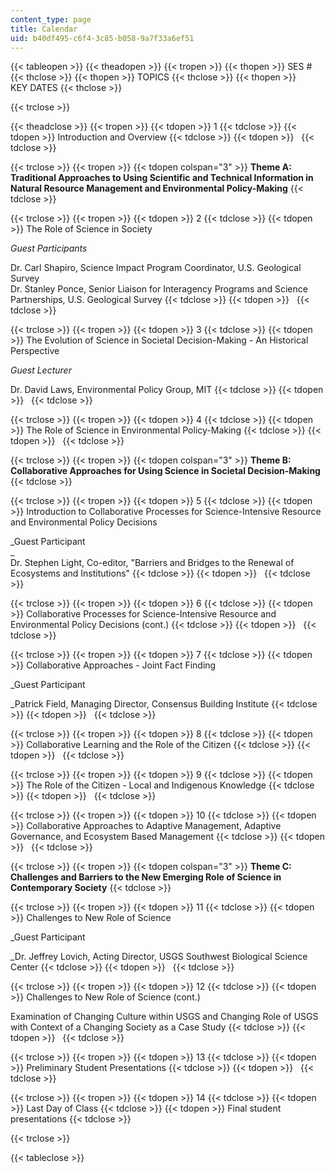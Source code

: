 ```yaml
---
content_type: page
title: Calendar
uid: b40df495-c6f4-3c85-b058-9a7f33a6ef51
---
```


{{< tableopen >}}
{{< theadopen >}}
{{< tropen >}}
{{< thopen >}}
SES #
{{< thclose >}}
{{< thopen >}}
TOPICS
{{< thclose >}}
{{< thopen >}}
KEY DATES
{{< thclose >}}

{{< trclose >}}

{{< theadclose >}}
{{< tropen >}}
{{< tdopen >}}
1
{{< tdclose >}}
{{< tdopen >}}
Introduction and Overview
{{< tdclose >}}
{{< tdopen >}}
 
{{< tdclose >}}

{{< trclose >}}
{{< tropen >}}
{{< tdopen colspan="3" >}}
**Theme A: Traditional Approaches to Using Scientific and Technical Information in Natural Resource Management and Environmental Policy-Making**
{{< tdclose >}}

{{< trclose >}}
{{< tropen >}}
{{< tdopen >}}
2
{{< tdclose >}}
{{< tdopen >}}
The Role of Science in Society  
  
_Guest Participants_  
  
Dr. Carl Shapiro, Science Impact Program Coordinator, U.S. Geological Survey  
Dr. Stanley Ponce, Senior Liaison for Interagency Programs and Science Partnerships, U.S. Geological Survey
{{< tdclose >}}
{{< tdopen >}}
 
{{< tdclose >}}

{{< trclose >}}
{{< tropen >}}
{{< tdopen >}}
3
{{< tdclose >}}
{{< tdopen >}}
The Evolution of Science in Societal Decision-Making - An Historical Perspective  
  
_Guest Lecturer_  
  
Dr. David Laws, Environmental Policy Group, MIT
{{< tdclose >}}
{{< tdopen >}}
 
{{< tdclose >}}

{{< trclose >}}
{{< tropen >}}
{{< tdopen >}}
4
{{< tdclose >}}
{{< tdopen >}}
The Role of Science in Environmental Policy-Making
{{< tdclose >}}
{{< tdopen >}}
 
{{< tdclose >}}

{{< trclose >}}
{{< tropen >}}
{{< tdopen colspan="3" >}}
**Theme B: Collaborative Approaches for Using Science in Societal Decision-Making**
{{< tdclose >}}

{{< trclose >}}
{{< tropen >}}
{{< tdopen >}}
5
{{< tdclose >}}
{{< tdopen >}}
Introduction to Collaborative Processes for Science-Intensive Resource and Environmental Policy Decisions  
  
_Guest Participant  
_  
Dr. Stephen Light, Co-editor, "Barriers and Bridges to the Renewal of Ecosystems and Institutions"
{{< tdclose >}}
{{< tdopen >}}
 
{{< tdclose >}}

{{< trclose >}}
{{< tropen >}}
{{< tdopen >}}
6
{{< tdclose >}}
{{< tdopen >}}
Collaborative Processes for Science-Intensive Resource and Environmental Policy Decisions (cont.)
{{< tdclose >}}
{{< tdopen >}}
 
{{< tdclose >}}

{{< trclose >}}
{{< tropen >}}
{{< tdopen >}}
7
{{< tdclose >}}
{{< tdopen >}}
Collaborative Approaches - Joint Fact Finding  
  
_Guest Participant  
  
_Patrick Field, Managing Director, Consensus Building Institute
{{< tdclose >}}
{{< tdopen >}}
 
{{< tdclose >}}

{{< trclose >}}
{{< tropen >}}
{{< tdopen >}}
8
{{< tdclose >}}
{{< tdopen >}}
Collaborative Learning and the Role of the Citizen
{{< tdclose >}}
{{< tdopen >}}
 
{{< tdclose >}}

{{< trclose >}}
{{< tropen >}}
{{< tdopen >}}
9
{{< tdclose >}}
{{< tdopen >}}
The Role of the Citizen - Local and Indigenous Knowledge
{{< tdclose >}}
{{< tdopen >}}
 
{{< tdclose >}}

{{< trclose >}}
{{< tropen >}}
{{< tdopen >}}
10
{{< tdclose >}}
{{< tdopen >}}
Collaborative Approaches to Adaptive Management, Adaptive Governance, and Ecosystem Based Management
{{< tdclose >}}
{{< tdopen >}}
 
{{< tdclose >}}

{{< trclose >}}
{{< tropen >}}
{{< tdopen colspan="3" >}}
**Theme C: Challenges and Barriers to the New Emerging Role of Science in Contemporary Society**
{{< tdclose >}}

{{< trclose >}}
{{< tropen >}}
{{< tdopen >}}
11
{{< tdclose >}}
{{< tdopen >}}
Challenges to New Role of Science  
  
_Guest Participant  
  
_Dr. Jeffrey Lovich, Acting Director, USGS Southwest Biological Science Center
{{< tdclose >}}
{{< tdopen >}}
 
{{< tdclose >}}

{{< trclose >}}
{{< tropen >}}
{{< tdopen >}}
12
{{< tdclose >}}
{{< tdopen >}}
Challenges to New Role of Science (cont.)  
  
Examination of Changing Culture within USGS and Changing Role of USGS with Context of a Changing Society as a Case Study
{{< tdclose >}}
{{< tdopen >}}
 
{{< tdclose >}}

{{< trclose >}}
{{< tropen >}}
{{< tdopen >}}
13
{{< tdclose >}}
{{< tdopen >}}
Preliminary Student Presentations
{{< tdclose >}}
{{< tdopen >}}
 
{{< tdclose >}}

{{< trclose >}}
{{< tropen >}}
{{< tdopen >}}
14
{{< tdclose >}}
{{< tdopen >}}
Last Day of Class
{{< tdclose >}}
{{< tdopen >}}
Final student presentations
{{< tdclose >}}

{{< trclose >}}

{{< tableclose >}}